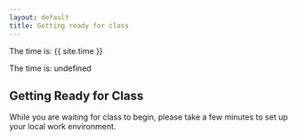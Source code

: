 ```yaml
---
layout: default
title: Getting ready for class
---
```



The time is: {{ site.time }}

The time is: undefined


## Getting Ready for Class
While you are waiting for class to begin, please take a few minutes to set up your local work environment.
